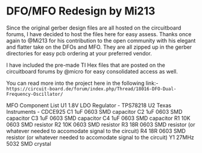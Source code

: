 # DFO/MFO Redesign by Mi213

Since the original gerber design files are all hosted on the circuitboard forums, I have decided to host the files here for easy assess. Thanks once again to @Mi213 for his contribution to the open community with his elegant and flatter take on the DFOs and MFO. They are all zipped up in the gerber directories for easy pcb ordering at your preferred vendor.

I have included the pre-made TI Hex files that are posted on the circuitboard forums by @micro for easy consolidated access as well.

You can read more into the project here in the following link:-<br>
`https://circuit-board.de/forum/index.php/Thread/18016-DFO-Dual-Frequency-Oscillator/`

MFO Component List
U1 1.8V LDO Regulator - TPS78218
U2 Texas Instruments - CDCE925
C1 1uF 0603 SMD capacitor
C2 1uF 0603 SMD capacitor
C3 1uF 0603 SMD capacitor
C4 1uF 0603 SMD capacitor
R1 10K 0603 SMD resistor
R2 10K 0603 SMD resistor
R3 18R 0603 SMD resistor (or whatever needed to accomodate signal to the circuit)
R4 18R 0603 SMD resistor (or whatever needed to accomodate signal to the circuit)
Y1 27MHz 5032 SMD crystal
